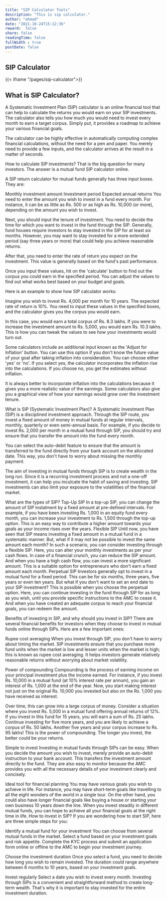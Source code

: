 ```yaml
---
title: "SIP Calculator Tools"
description: "This is sip calculator."
author: "ahmad"
date: "2021-10-24T15:12:36"
reward:  false
share: false
readingTime: false
fullWidth : true
postDate: false
---
```


## SIP Calculator

{{< iframe "/pages/sip-calculator">}}

## What is SIP Calculator?
A Systematic Investment Plan (SIP) calculator is an online financial tool that can help to calculate the returns you would earn on your SIP investments. The calculator also tells you how much you would need to invest every month to earn a target corpus. Simply put, it provides a roadmap to achieve your various financial goals.

The calculator can be highly effective in automatically computing complex financial calculations, without the need for a pen and paper. You merely need to provide a few inputs, and the calculator arrives at the result in a matter of seconds.

How to calculate SIP investments? That is the big question for many investors. The answer is a mutual fund SIP calculator online.

A SIP return calculator for mutual funds generally has three input boxes. They are:

Monthly investment amount
Investment period
Expected annual returns
You need to enter the amount you wish to invest in a fund every month. For instance, it can be as little as Rs. 500 or as high as Rs. 10,000 (or more), depending on the amount you wish to invest.

Next, you should input the tenure of investment. You need to decide the time for which you want to invest in the fund through the SIP. Generally, fund houses require investors to stay invested in the SIP for at least six months. However, you may want to stay invested for a more extended period (say three years or more) that could help you achieve reasonable returns.

After that, you need to enter the rate of return you expect on the investment. This value is generally based on the fund's past performance.

Once you input these values, hit on the 'calculate' button to find out the corpus you could earn in the specified period. You can adjust the values to find out what works best based on your budget and goals.

Here is an example to show how SIP calculator works:

Imagine you wish to invest Rs. 4,000 per month for 10 years. The expected rate of return is 10%. You need to input these values in the specified boxes, and the calculator gives you the corpus you would earn.

In this case, you would earn a total corpus of Rs. 8.3 lakhs. If you were to increase the investment amount to Rs. 5,000, you would earn Rs. 10.3 lakhs. This is how you can tweak the values to see how your investments would turn out.

Some calculators include an additional input known as the 'Adjust for Inflation' button. You can use this option if you don't know the future value of your goal after taking inflation into consideration. You can choose either 'yes' or 'no'. If you select yes, the calculator incorporates the inflation rise into the calculations. If you choose no, you get the estimates without inflation.

It is always better to incorporate inflation into the calculations because it gives you a more realistic value of the earnings. Some calculators also give you a graphical view of how your earnings would grow over the investment tenure.

What is SIP (Systematic Investment Plan)?
A Systematic Investment Plan (SIP) is a disciplined investment approach. Through the SIP route, you invest a fixed amount of money in mutual funds at regular intervals, monthly, quarterly or even semi-annual basis. For example, if you decide to invest Rs. 2,000 per month in a mutual fund through SIP, you should try and ensure that you transfer the amount into the fund every month.

You can select the auto-debit feature to ensure that the amount is transferred to the fund directly from your bank account on the allocated date. This way, you don't have to worry about missing the monthly payment.

The aim of investing in mutual funds through SIP is to create wealth in the long run. Since it is a recurring investment process and not a one-off investment, it can help you inculcate the habit of saving and investing. SIP investments can also limit your exposure to the volatilities of the financial market.

What are the types of SIP?
Top-Up SIP
In a top-up SIP, you can change the amount of SIP instalment by a fixed amount at pre-defined intervals.
For example, if you have been investing Rs. 1,000 in an equity fund every month, you can increase your investment to Rs. 1,500 through the top-up option. This is an easy way to contribute a higher amount towards your goals as your income rises over the years.
Flexible SIP
Until now, you have seen that SIP means investing a fixed amount in a mutual fund in a systematic manner. But, what if it may not be possible to invest the same amount each month? In such a scenario, you can consider investing through a flexible SIP. Here, you can alter your monthly investments as per your cash flows. In case of a financial crunch, you can reduce the SIP amount. And when you have a high cash flow, you can invest a more significant amount. This is a suitable option for entrepreneurs who don't earn a fixed amount each month.
Perpetual SIP
Investors generally opt to invest in a mutual fund for a fixed period. This can be for six months, three years, five years or even ten years. But what if you don't want to set an end date to your SIP investment? This is possible when you choose the perpetual option. Here, you can continue investing in the fund through SIP for as long as you wish, until you provide specific instructions to the AMC to cease it. And when you have created an adequate corpus to reach your financial goals, you can redeem the amount.

Benefits of investing in SIP, and why should you invest in SIP?
There are several financial benefits for investors when they choose to invest in mutual funds online through SIPs. Here are a few important ones:

Rupee cost averaging
When you invest through SIP, you don't have to worry about timing the market. SIP investments ensure that you purchase more fund units when the market is low and lesser units when the market is high; this is known as rupee cost averaging. It helps investors generate relatively reasonable returns without worrying about market volatility.

Power of compounding
Compounding is the process of earning income on your principal investment plus the income earned. For instance, if you invest Rs. 10,000 in a mutual fund (at 10% interest rate per annum), you gain an interest of Rs. 1,000 at the end of the year. Now, you start making interest not just on the original Rs. 10,000 you invested but also on the Rs. 1,000 you have received as interest.

Over time, this can grow into a large corpus of money. Consider a situation where you invest Rs. 5,000 in a mutual fund offering annual returns of 12%. If you invest in this fund for 15 years, you will earn a sum of Rs. 25 lakhs. Continue investing for five more years, and you are likely to achieve a corpus of Rs. 50 lakhs. Another five years and your corpus increase to Rs. 95 lakhs! This is the power of compounding. The longer you invest, the better could be your returns.

Simple to invest
Investing in mutual funds through SIPs can be easy. When you decide the amount you wish to invest, merely provide an auto-debit instruction to your bank account. This transfers the investment amount directly to the fund. They are also easy to monitor because the AMC provides you with all the necessary details of your investment clearly and concisely.

Ideal tool for financial planning
You may have various goals you wish to achieve in life. For instance, you may have short-term goals like travelling to all the eight wonders of the world in a single tour. On the other hand, you could also have longer financial goals like buying a house or starting your own business 10 years down the line. When you invest steadily in different mutual funds, you can hope to achieve all your financial goals at the right time in life.
How to invest in SIP?
If you are wondering how to start SIP, here are three simple steps for you:

Identify a mutual fund for your investment
You can choose from several mutual funds in the market. Select a fund based on your investment goals and risk appetite. Complete the KYC process and submit an application form online or offline to the AMC to begin your investment journey.

Choose the investment duration
Once you select a fund, you need to decide how long you wish to remain invested. The duration could range anywhere between 6 months to 10 years, based on your investment goals.

Invest regularly
Select a date you wish to invest every month. Investing through SIPs is a convenient and straightforward method to create long-term wealth. That's why it is important to stay invested for the entire investment duration.